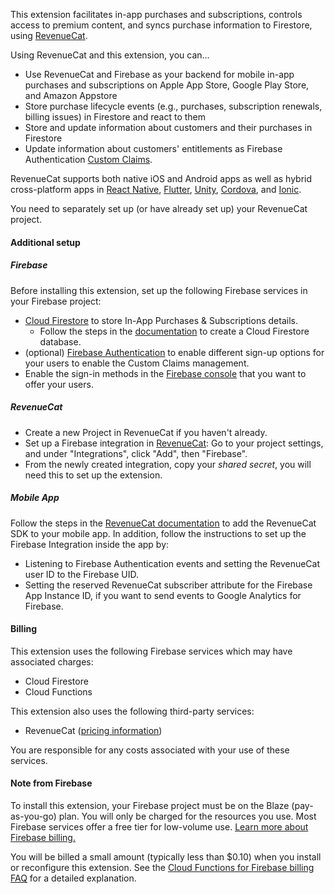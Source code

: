This extension facilitates in-app purchases and subscriptions, controls access to premium content, and syncs purchase information to Firestore, using [RevenueCat](https://www.revenuecat.com).

Using RevenueCat and this extension, you can...

- Use RevenueCat and Firebase as your backend for mobile in-app purchases and subscriptions on Apple App Store, Google Play Store, and Amazon Appstore
- Store purchase lifecycle events (e.g., purchases, subscription renewals, billing issues) in Firestore and react to them
- Store and update information about customers and their purchases in Firestore
- Update information about customers' entitlements as Firebase Authentication [Custom Claims](https://firebase.google.com/docs/auth/admin/custom-claims).

RevenueCat supports both native iOS and Android apps as well as hybrid cross-platform apps in [React Native](https://docs.revenuecat.com/docs/reactnative), [Flutter](https://docs.revenuecat.com/docs/flutter), [Unity](https://docs.revenuecat.com/docs/unity), [Cordova](https://docs.revenuecat.com/docs/cordova), and [Ionic](https://docs.revenuecat.com/docs/ionic).

You need to separately set up (or have already set up) your RevenueCat project.

#### Additional setup

##### Firebase

Before installing this extension, set up the following Firebase services in your Firebase project:

- [Cloud Firestore](https://firebase.google.com/docs/firestore) to store In-App Purchases & Subscriptions details.
  - Follow the steps in the [documentation](https://firebase.google.com/docs/firestore/quickstart#create) to create a Cloud Firestore database.
- (optional) [Firebase Authentication](https://firebase.google.com/docs/auth) to enable different sign-up options for your users to enable the Custom Claims management.
- Enable the sign-in methods in the [Firebase console](https://console.firebase.google.com/project/_/authentication/providers) that you want to offer your users.

##### RevenueCat

- Create a new Project in RevenueCat if you haven't already.
- Set up a Firebase integration in [RevenueCat](https://app.revenuecat.com/): Go to your project settings, and under "Integrations", click "Add", then "Firebase".
- From the newly created integration, copy your *shared secret*, you will need this to set up the extension.

##### Mobile App

Follow the steps in the [RevenueCat documentation](https://docs.revenuecat.com/docs/getting-started) to add the RevenueCat SDK to your mobile app. In addition, follow the instructions to set up the Firebase Integration inside the app by:

- Listening to Firebase Authentication events and setting the RevenueCat user ID to the Firebase UID.
- Setting the reserved RevenueCat subscriber attribute for the Firebase App Instance ID, if you want to send events to Google Analytics for Firebase.

#### Billing

This extension uses the following Firebase services which may have associated charges:

- Cloud Firestore
- Cloud Functions

This extension also uses the following third-party services:

- RevenueCat ([pricing information](https://www.revenuecat.com/pricing))

You are responsible for any costs associated with your use of these services.

#### Note from Firebase

To install this extension, your Firebase project must be on the Blaze (pay-as-you-go) plan. You will only be charged for the resources you use. Most Firebase services offer a free tier for low-volume use. [Learn more about Firebase billing.](https://firebase.google.com/pricing)

You will be billed a small amount (typically less than $0.10) when you install or reconfigure this extension. See the [Cloud Functions for Firebase billing FAQ](https://firebase.google.com/support/faq#expandable-15) for a detailed explanation.
